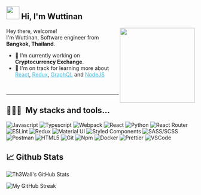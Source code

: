 

## <img src="https://user-images.githubusercontent.com/16854458/125782070-dd0439ad-b056-405f-8d4f-77e0d2f0b898.gif" width="35px" />&nbsp;<b>Hi, I'm Wuttinan</b>

<img align="right" src="https://user-images.githubusercontent.com/16854458/125951815-f0f51731-ca59-4da3-aad5-0b09dcc09177.png"  width="200" />

<p aligh="left">
<p>Hey there, welcome!</br>
I'm Wuttinan, Software engineer from <img src="https://user-images.githubusercontent.com/16854458/125782919-80d23f08-ed15-43ea-b2fa-976f300a9a06.png" width="14px" /> <b>Bangkok, Thailand</b>.
</p>

- 🔭 I’m currently working on <b>Cryptocurrency Exchange</b>.
- 🌱 I'm on track for learning more about <a style="color:#45b8d8" href="https://reactjs.org/" target="_blank"><u>React</u></a>, <a style="color:#45b8d8" href="https://redux.js.org/" target="_blank"><u>Redux</u></a>, <a style="color:#45b8d8" href="https://graphql.org/" target="_blank"><u>GraphQL</u></a> and <a style="color:#45b8d8" href="https://nodejs.org/" target="_blank"><u>NodeJS</u></a> 

<br>
<hr/>
<h2>👨🏻‍💻 &nbsp;My stacks and tools...</h2>
<p>
  <img alt="Javascript" src="https://img.shields.io/badge/-JavaScript-F7DF1E?style=flat-square&logo=javascript&logoColor=black" />
  <img alt="Typescript" src="https://img.shields.io/badge/-Typescript-158CFD?style=flat-square&logo=typescript&logoColor=black" />
  <img alt="Webpack" src="https://img.shields.io/badge/-Webpack-8DD6F9?style=flat-square&logo=webpack&logoColor=white" />
  <img alt="React" src="https://img.shields.io/badge/-React-45b8d8?style=flat-square&logo=react&logoColor=white" />
  <img alt="Python" src="https://img.shields.io/badge/-Python-F7DF1E?style=flat-square&logo=python&logoColor=2391E6" />
  <img alt="React Router" src="https://img.shields.io/badge/-React_Router-CA4245?style=flat-square&logo=react-router&logoColor=white" />
  <img alt="ESLint" src="https://img.shields.io/badge/-ESLint-4B32C3?style=flat-square&logo=eslint&logoColor=white" />
  <img alt="Redux" src="https://img.shields.io/badge/-Redux-764ABC?style=flat-square&logo=redux&logoColor=white" />
  <img alt="Material UI" src="https://img.shields.io/badge/-Material_ui-0078D4?style=flat-square&logo=material-ui&logoColor=white" />
  <img alt="Styled Components" src="https://img.shields.io/badge/-Styled_Components-db7092?style=flat-square&logo=styled-components&logoColor=white" />
  <img alt="SASS/SCSS" src="https://img.shields.io/badge/-SASS/SCSS-CC6699?style=flat-square&logo=sass&logoColor=white" />
  <img alt="Postman" src="https://img.shields.io/badge/-Postman-FF6C37?style=flat-square&logo=postman&logoColor=white" />
  <img alt="HTML5" src="https://img.shields.io/badge/-HTML5-E34F26?style=flat-square&logo=html5&logoColor=white" />
  <img alt="Git" src="https://img.shields.io/badge/-Git-F05032?style=flat-square&logo=git&logoColor=white" />
  <img alt="Npm" src="https://img.shields.io/badge/-NPM-CB3837?style=flat-square&logo=npm&logoColor=white" />
  <img alt="Docker" src="https://img.shields.io/badge/-Docker-2391E6?style=flat-square&logo=docker&logoColor=white" />
  <img alt="Prettier" src="https://img.shields.io/badge/-Prettier-F7B93E?style=flat-square&logo=prettier&logoColor=white" />
  <img alt="VSCode" src="https://img.shields.io/badge/-Visual_Studio_Code-0078D4?style=flat-square&logo=visual%20studio%20code&logoColor=white" />
</p>

<h2>📈 Github Stats</h2>

![Th3Wall's GitHub Stats](https://github-readme-stats.vercel.app/api?username=Th3Fire&show_icons=true&hide_border=true&bg_color=3D3D3D&title_color=00E6FE&icon_color=00E6FE&text_color=FFFFFF)

![My GitHub Streak](http://github-readme-streak-stats.herokuapp.com?user=Th3Fire&hide_border=true&theme=black-ice&background=3D3D3D&stroke=00E6FE)
</span>
</span>
